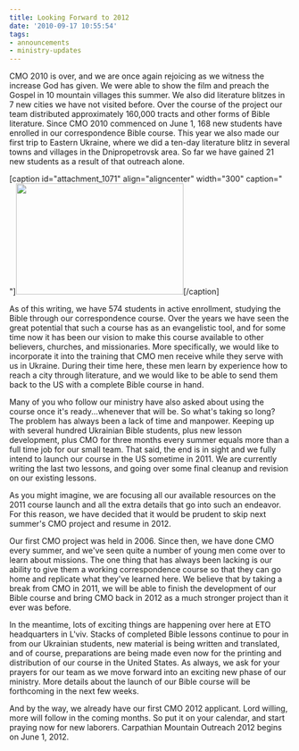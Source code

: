 ```yaml
---
title: Looking Forward to 2012
date: '2010-09-17 10:55:54'
tags:
- announcements
- ministry-updates
---
```


CMO 2010 is over, and we are once again rejoicing as we witness the increase God has given. We were able to show the film and preach the Gospel in 10 mountain villages this summer. We also did literature blitzes in 7 new cities we have not visited before. Over the course of the project our team distributed approximately 160,000 tracts and other forms of Bible literature. Since CMO 2010 commenced on June 1, 168 new students have enrolled in our correspondence Bible course. This year we also made our first trip to Eastern Ukraine, where we did a ten-day literature blitz in several towns and villages in the Dnipropetrovsk area. So far we have gained 21 new students as a result of that outreach alone.

[caption id="attachment_1071" align="aligncenter" width="300" caption=" "]<a href="https://s3.amazonaws.com/images.ofreport.com/2010/09/DSC_8991a.jpg"><img class="size-medium wp-image-1071 " title="DSC_8991a" src="https://s3.amazonaws.com/images.ofreport.com/2010/09/DSC_8991a-300x199.jpg" alt="" width="300" height="199" /></a>[/caption]

As of this writing, we have 574 students in active enrollment, studying the Bible through our correspondence course. Over the years we have seen the great potential that such a course has as an evangelistic tool, and for some time now it has been our vision to make this course available to other believers, churches, and missionaries. More specifically, we would like to incorporate it into the training that CMO men receive while they serve with us in Ukraine. During their time here, these men learn by experience how to reach a city through literature, and we would like to be able to send them back to the US with a complete Bible course in hand.

Many of you who follow our ministry have also asked about using the course once it's ready...whenever that will be. So what's taking so long? The problem has always been a lack of time and manpower. Keeping up with several hundred Ukrainian Bible students, plus new lesson development, plus CMO for three months every summer equals more than a full time job for our small team. That said, the end is in sight and we fully intend to launch our course in the US sometime in 2011. We are currently writing the last two lessons, and going over some final cleanup and revision on our existing lessons.

As you might imagine, we are focusing all our available resources on the 2011 course launch and all the extra details that go into such an endeavor. For this reason, we have decided that it would be prudent to skip next summer's CMO project and resume in 2012.

Our first CMO project was held in 2006. Since then, we have done CMO every summer, and we've seen quite a number of young men come over to learn about missions. The one thing that has always been lacking is our ability to give them a working correspondence course so that they can go home and replicate what they've learned here. We believe that by taking a break from CMO in 2011, we will be able to finish the development of our Bible course and bring CMO back in 2012 as a much stronger project than it ever was before.

In the meantime, lots of exciting things are happening over here at ETO headquarters in L'viv. Stacks of completed Bible lessons continue to pour in from our Ukrainian students, new material is being written and translated, and of course, preparations are being made even now for the printing and distribution of our course in the United States. As always, we ask for your prayers for our team as we move forward into an exciting new phase of our ministry. More details about the launch of our Bible course will be forthcoming in the next few weeks.

And by the way, we already have our first CMO 2012 applicant. Lord willing, more will follow in the coming months. So put it on your calendar, and start praying now for new laborers. Carpathian Mountain Outreach 2012 begins on June 1, 2012.
